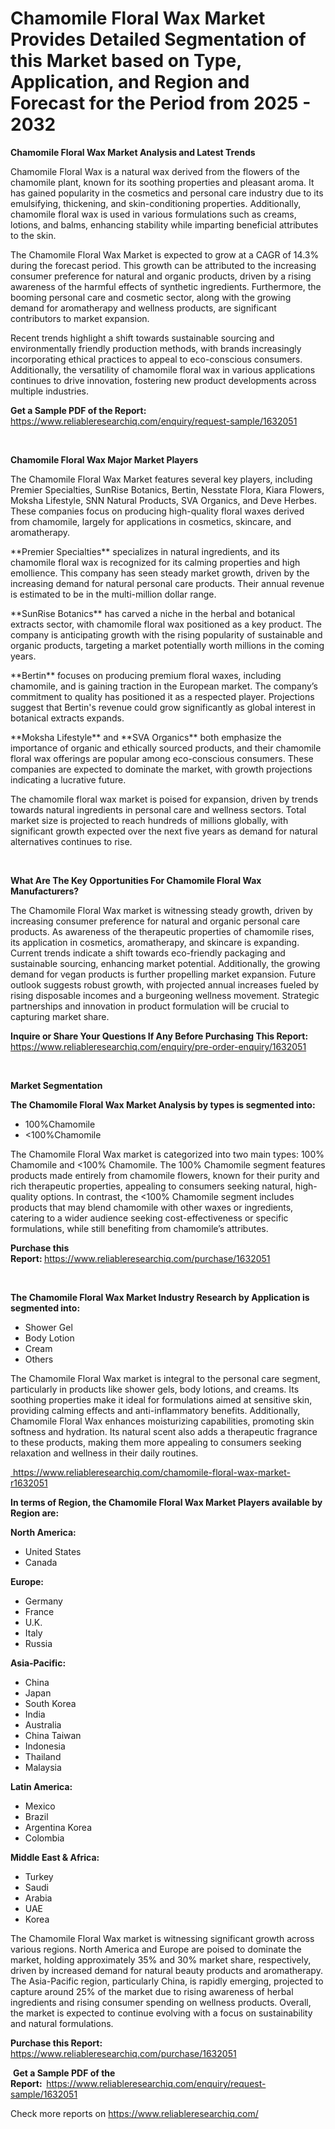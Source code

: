 <p><h1>Chamomile Floral Wax Market Provides Detailed Segmentation of this Market based on Type, Application, and Region and Forecast for the Period from 2025 - 2032</h1></p><p><strong>Chamomile Floral Wax Market Analysis and Latest Trends</strong></p>
<p><p>Chamomile Floral Wax is a natural wax derived from the flowers of the chamomile plant, known for its soothing properties and pleasant aroma. It has gained popularity in the cosmetics and personal care industry due to its emulsifying, thickening, and skin-conditioning properties. Additionally, chamomile floral wax is used in various formulations such as creams, lotions, and balms, enhancing stability while imparting beneficial attributes to the skin.</p><p>The Chamomile Floral Wax Market is expected to grow at a CAGR of 14.3% during the forecast period. This growth can be attributed to the increasing consumer preference for natural and organic products, driven by a rising awareness of the harmful effects of synthetic ingredients. Furthermore, the booming personal care and cosmetic sector, along with the growing demand for aromatherapy and wellness products, are significant contributors to market expansion. </p><p>Recent trends highlight a shift towards sustainable sourcing and environmentally friendly production methods, with brands increasingly incorporating ethical practices to appeal to eco-conscious consumers. Additionally, the versatility of chamomile floral wax in various applications continues to drive innovation, fostering new product developments across multiple industries.</p></p>
<p><strong>Get a Sample PDF of the Report:&nbsp;</strong> <a href="https://www.reliableresearchiq.com/enquiry/request-sample/1632051?utm_campaign=2291&utm_medium=2&utm_source=Github&utm_content=ia&utm_term=29032025&utm_id=chamomile-floral-wax">https://www.reliableresearchiq.com/enquiry/request-sample/1632051</a></p>
<p>&nbsp;</p>
<p><strong>Chamomile Floral Wax Major Market Players</strong></p>
<p><p>The Chamomile Floral Wax Market features several key players, including Premier Specialties, SunRise Botanics, Bertin, Nesstate Flora, Kiara Flowers, Moksha Lifestyle, SNN Natural Products, SVA Organics, and Deve Herbes. These companies focus on producing high-quality floral waxes derived from chamomile, largely for applications in cosmetics, skincare, and aromatherapy.</p><p>**Premier Specialties** specializes in natural ingredients, and its chamomile floral wax is recognized for its calming properties and high emollience. This company has seen steady market growth, driven by the increasing demand for natural personal care products. Their annual revenue is estimated to be in the multi-million dollar range.</p><p>**SunRise Botanics** has carved a niche in the herbal and botanical extracts sector, with chamomile floral wax positioned as a key product. The company is anticipating growth with the rising popularity of sustainable and organic products, targeting a market potentially worth millions in the coming years.</p><p>**Bertin** focuses on producing premium floral waxes, including chamomile, and is gaining traction in the European market. The company’s commitment to quality has positioned it as a respected player. Projections suggest that Bertin's revenue could grow significantly as global interest in botanical extracts expands.</p><p>**Moksha Lifestyle** and **SVA Organics** both emphasize the importance of organic and ethically sourced products, and their chamomile floral wax offerings are popular among eco-conscious consumers. These companies are expected to dominate the market, with growth projections indicating a lucrative future.</p><p>The chamomile floral wax market is poised for expansion, driven by trends towards natural ingredients in personal care and wellness sectors. Total market size is projected to reach hundreds of millions globally, with significant growth expected over the next five years as demand for natural alternatives continues to rise.</p></p>
<p>&nbsp;</p>
<p><strong>What Are The Key Opportunities For Chamomile Floral Wax Manufacturers?</strong></p>
<p><p>The Chamomile Floral Wax market is witnessing steady growth, driven by increasing consumer preference for natural and organic personal care products. As awareness of the therapeutic properties of chamomile rises, its application in cosmetics, aromatherapy, and skincare is expanding. Current trends indicate a shift towards eco-friendly packaging and sustainable sourcing, enhancing market potential. Additionally, the growing demand for vegan products is further propelling market expansion. Future outlook suggests robust growth, with projected annual increases fueled by rising disposable incomes and a burgeoning wellness movement. Strategic partnerships and innovation in product formulation will be crucial to capturing market share.</p></p>
<p><strong>Inquire or Share Your Questions If Any Before Purchasing This Report:</strong> <a href="https://www.reliableresearchiq.com/enquiry/pre-order-enquiry/1632051?utm_campaign=2291&utm_medium=2&utm_source=Github&utm_content=ia&utm_term=29032025&utm_id=chamomile-floral-wax">https://www.reliableresearchiq.com/enquiry/pre-order-enquiry/1632051</a></p>
<p>&nbsp;</p>
<p><strong>Market Segmentation</strong></p>
<p><strong>The Chamomile Floral Wax Market Analysis by types is segmented into:</strong></p>
<p><ul><li>100%Chamomile</li><li><100%Chamomile</li></ul></p>
<p><p>The Chamomile Floral Wax market is categorized into two main types: 100% Chamomile and <100% Chamomile. The 100% Chamomile segment features products made entirely from chamomile flowers, known for their purity and rich therapeutic properties, appealing to consumers seeking natural, high-quality options. In contrast, the <100% Chamomile segment includes products that may blend chamomile with other waxes or ingredients, catering to a wider audience seeking cost-effectiveness or specific formulations, while still benefiting from chamomile’s attributes.</p></p>
<p><strong>Purchase this Report:&nbsp;</strong><a href="https://www.reliableresearchiq.com/purchase/1632051?utm_campaign=2291&utm_medium=2&utm_source=Github&utm_content=ia&utm_term=29032025&utm_id=chamomile-floral-wax">https://www.reliableresearchiq.com/purchase/1632051</a></p>
<p>&nbsp;</p>
<p><strong>The Chamomile Floral Wax Market Industry Research by Application is segmented into:</strong></p>
<p><ul><li>Shower Gel</li><li>Body Lotion</li><li>Cream</li><li>Others</li></ul></p>
<p><p>The Chamomile Floral Wax market is integral to the personal care segment, particularly in products like shower gels, body lotions, and creams. Its soothing properties make it ideal for formulations aimed at sensitive skin, providing calming effects and anti-inflammatory benefits. Additionally, Chamomile Floral Wax enhances moisturizing capabilities, promoting skin softness and hydration. Its natural scent also adds a therapeutic fragrance to these products, making them more appealing to consumers seeking relaxation and wellness in their daily routines.</p></p>
<p><a href="https://www.reliableresearchiq.com/chamomile-floral-wax-market-r1632051?utm_campaign=2291&utm_medium=2&utm_source=Github&utm_content=ia&utm_term=29032025&utm_id=chamomile-floral-wax">&nbsp;https://www.reliableresearchiq.com/chamomile-floral-wax-market-r1632051</a></p>
<p><strong>In terms of Region, the Chamomile Floral Wax Market Players available by Region are:</strong></p>
<p>
    <p> <strong> North America: </strong>
        <ul>
            <li>United States</li>
            <li>Canada</li>
        </ul>
        </p> 
    <p> <strong> Europe: </strong>
        <ul>
            <li>Germany</li>
            <li>France</li>
            <li>U.K.</li>
            <li>Italy</li>
            <li>Russia</li>
        </ul>
        </p> 
    <p> <strong> Asia-Pacific: </strong>
        <ul>
            <li>China</li>
            <li>Japan</li>
            <li>South Korea</li>
            <li>India</li>
            <li>Australia</li>
            <li>China Taiwan</li>
            <li>Indonesia</li>
            <li>Thailand</li>
            <li>Malaysia</li>
        </ul>
        </p> 
    <p> <strong> Latin America: </strong>
        <ul>
            <li>Mexico</li>
            <li>Brazil</li>
            <li>Argentina Korea</li>
            <li>Colombia</li>
        </ul>
        </p> 
    <p> <strong> Middle East & Africa: </strong>
        <ul>
            <li>Turkey</li>
            <li>Saudi</li>
            <li>Arabia</li>
            <li>UAE</li>
            <li>Korea</li>
        </ul>
    </p>
    </p>
<p><p>The Chamomile Floral Wax market is witnessing significant growth across various regions. North America and Europe are poised to dominate the market, holding approximately 35% and 30% market share, respectively, driven by increased demand for natural beauty products and aromatherapy. The Asia-Pacific region, particularly China, is rapidly emerging, projected to capture around 25% of the market due to rising awareness of herbal ingredients and rising consumer spending on wellness products. Overall, the market is expected to continue evolving with a focus on sustainability and natural formulations.</p></p>
<p><strong>Purchase this Report: </strong><a href="https://www.reliableresearchiq.com/purchase/1632051?utm_campaign=2291&utm_medium=2&utm_source=Github&utm_content=ia&utm_term=29032025&utm_id=chamomile-floral-wax">https://www.reliableresearchiq.com/purchase/1632051</a></p>
<p>&nbsp;<strong>Get a Sample PDF of the Report:&nbsp;&nbsp;</strong><a href="https://www.reliableresearchiq.com/enquiry/request-sample/1632051?utm_campaign=2291&utm_medium=2&utm_source=Github&utm_content=ia&utm_term=29032025&utm_id=chamomile-floral-wax">https://www.reliableresearchiq.com/enquiry/request-sample/1632051</a></p>
<p><strong></strong></p>
<p>Check more reports on <a href="https://www.reliableresearchiq.com/?utm_campaign=2291&utm_medium=2&utm_source=Github&utm_content=ia&utm_term=29032025&utm_id=chamomile-floral-wax">https://www.reliableresearchiq.com/</a></p>